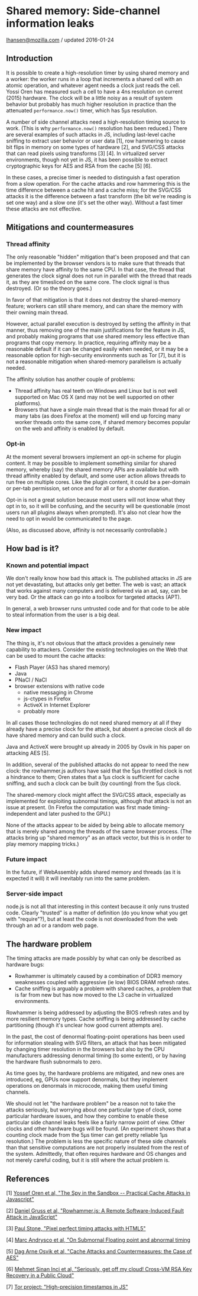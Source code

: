 # Shared memory: Side-channel information leaks

lhansen@mozilla.com / updated 2016-01-24

## Introduction

It is possible to create a high-resolution timer by using shared
memory and a worker: the worker runs in a loop that increments a
shared cell with an atomic operation, and whatever agent needs a clock
just reads the cell.  Yossi Oren has measured such a cell to have a
4ns resolution on current (2015) hardware.  The clock will be a little
noisy as a result of system behavior but probably has much higher
resolution in practice than the attenuated `performance.now()` timer,
which has 5μs resolution.

A number of side channel attacks need a high-resolution timing source
to work.  (This is why `performance.now()` resolution has been reduced.)
There are several examples of such attacks in JS, including last-level
cache sniffing to extract user behavior or user data [1], row
hammering to cause bit flips in memory on some types of hardware [2],
and SVG/CSS attacks that can read pixels using transforms [3] [4].  In
virtualized server environments, though not yet in JS, it has been
possible to extract cryptographic keys for AES and RSA from the cache
[5] [6].

In these cases, a precise timer is needed to distinguish a fast
operation from a slow operation.  For the cache attacks and row
hammering this is the time difference between a cache hit and a cache
miss; for the SVG/CSS attacks it is the difference between a fast
transform (the bit we're reading is set one way) and a slow one (it's
set the other way).  Without a fast timer these attacks are not
effective.

## Mitigations and countermeasures

### Thread affinity

The only reasonable "hidden" mitigation that's been proposed and that
can be implemented by the browser vendors is to make sure that threads
that share memory have affinity to the same CPU.  In that case, the
thread that generates the clock signal does not run in parallel with
the thread that reads it, as they are timesliced on the same core.
The clock signal is thus destroyed.  (Or so the theory goes.)

In favor of that mitigation is that it does not destroy the
shared-memory feature; workers can still share memory, and can share
the memory with their owning main thread.

However, actual parallel execution is destroyed by setting the
affinity in that manner, thus removing one of the main justifications
for the feature in JS, and probably making programs that use shared
memory less effective than programs that copy memory.  In practice,
requiring affinity may be a reasonable default if it can be changed
easily when needed, or it may be a reasonable option for high-security
environments such as Tor [7], but it is not a reasonable mitigation when
shared-memory parallelism is actually needed.

The affinity solution has another couple of problems:

- Thread affinity has real teeth on Windows and Linux but is not well
  supported on Mac OS X (and may not be well supported on other
  platforms).
- Browsers that have a single main thread that is the main thread for
  all or many tabs (as does Firefox at the moment) will end up forcing
  many worker threads onto the same core, if shared memory becomes popular on
  the web and affinity is enabled by default.

### Opt-in

At the moment several browsers implement an opt-in scheme for plugin
content.  It may be possible to implement something similar for shared
memory, whereby (say) the shared memory APIs are available but with
thread affinity enabled by default, and some user action allows
threads to run free on multiple cores.  Like the plugin content, it
could be a per-domain or per-tab permission, set once and for all or
for a shorter duration.

Opt-in is not a great solution because most users will not know what
they opt in to, so it will be confusing, and the security will be
questionable (most users run all plugins always when prompted).  It's
also not clear how the need to opt in would be communicated to the
page.

(Also, as discussed above, affinity is not necessarily controllable.)

## How bad is it?

### Known and potential impact

We don't really know how bad this attack is.  The published attacks in
JS are not yet devastating, but attacks only get better.  The web is
vast; an attack that works against many computers and is delivered via
an ad, say, can be very bad.  Or the attack can go into a toolbox for
targeted attacks (APT).

In general, a web browser runs untrusted code and for that code to be
able to steal information from the user is a big deal.


### New impact

The thing is, it's not obvious that the attack provides a genuinely
new capability to attackers.  Consider the existing technologies on
the Web that can be used to mount the cache attacks:

- Flash Player (AS3 has shared memory)
- Java
- PNaCl / NaCl
- browser extensions with native code
  - native messaging in Chrome
  - js-ctypes in Firefox
  - ActiveX in Internet Explorer
  - probably more

In all cases those technologies do not need shared memory at all if
they already have a precise clock for the attack, but absent a precise
clock all do have shared memory and can build such a clock.

Java and ActiveX were brought up already in 2005 by Osvik in his
paper on attacking AES [5].

In addition, several of the published attacks do not appear to need
the new clock: the rowhammer.js authors have said that the 5μs
throttled clock is not a hindrance to them; Oren states that a 1μs
clock is sufficient for cache sniffing, and such a clock can be built
(by counting) from the 5μs clock.

The shared-memory clock might affect the SVG/CSS attack, especially as
implemented for exploiting subnormal timings, although that attack is
not an issue at present.  (In Firefox the computation was first made
timing-independent and later pushed to the GPU.)

None of the attacks appear to be aided by being able to allocate
memory that is merely shared among the threads of the same browser
process.  (The attacks bring up "shared memory" as an attack vector,
but this is in order to play memory mapping tricks.)


### Future impact

In the future, if WebAssembly adds shared memory and threads (as it is
expected it will) it will inevitably run into the same problem.


### Server-side impact

node.js is not all that interesting in this context because it only
runs trusted code.  Clearly "trusted" is a matter of definition (do
you know what you get with "require"?), but at least the code is not
downloaded from the web through an ad or a random web page.


## The hardware problem

The timing attacks are made possibly by what can only be described as
hardware bugs:

- Rowhammer is ultimately caused by a combination of DDR3 memory
  weaknesses coupled with aggressive (ie low) BIOS DRAM refresh rates.
- Cache sniffing is arguably a problem with shared caches, a problem
  that is far from new but has now moved to the L3 cache in
  virtualized environments.

Rowhammer is being addressed by adjusting the BIOS refresh rates and
by more resilient memory types.  Cache sniffing is being addressed by
cache partitioning (though it's unclear how good current attempts
are).

In the past, the cost of denormal floating-point operations has been
used for information stealing with SVG filters, an attack that has
been mitigated by changing timer resolution in the browsers but also
by the CPU manufacturers addressing denormal timing (to some extent),
or by having the hardware flush subnormals to zero.

As time goes by, the hardware problems are mitigated, and new ones are
introduced, eg, GPUs now support denormals, but they implement
operations on denormals in microcode, making them useful timing
channels.

We should not let "the hardware problem" be a reason not to take the
attacks seriously, but worrying about one particular type of clock,
some particular hardware issues, and how they combine to enable these
particular side channel leaks feels like a fairly narrow point of
view.  Other clocks and other hardware bugs will be found.  (An
experiment shows that a counting clock made from the 5μs timer can get
pretty reliable 1μs resolution.)  The problem is less the specific
nature of these side channels than that sensitive computations are not
properly insulated from the rest of the system.  Admittedly, that
often requires hardware and OS changes and not merely careful coding,
but it is still where the actual problem is.

## References

[1] [Yossef Oren et al, "The Spy in the Sandbox -- Practical Cache Attacks in Javascript"](http://arxiv.org/abs/1502.07373v2)

[2] [Daniel Gruss et al, "Rowhammer.js: A Remote Software-Induced Fault Attack in JavaScript"](http://arxiv.org/abs/1507.06955v1)

[3] [Paul Stone, "Pixel perfect timing attacks with HTML5"](http://contextis.co.uk/research/white-papers/pixel-perfect-timing-attacks-html5)

[4] [Marc Andrysco et al, "On Submornal Floating point and abnormal timing](https://cseweb.ucsd.edu/~dkohlbre/papers/subnormal.pdf)

[5] [Dag Arne Osvik et al, "Cache Attacks and Countermeasures: the Case of AES"](https://eprint.iacr.org/2005/271.pdf)

[6] [Mehmet Sinan Inci et al, "Seriously, get off my cloud!  Cross-VM RSA Key Recovery in a Public Cloud"](https://eprint.iacr.org/2015/898.pdf)

[7] [Tor project: "High-precision timestamps in JS"](https://trac.torproject.org/projects/tor/ticket/17412)

